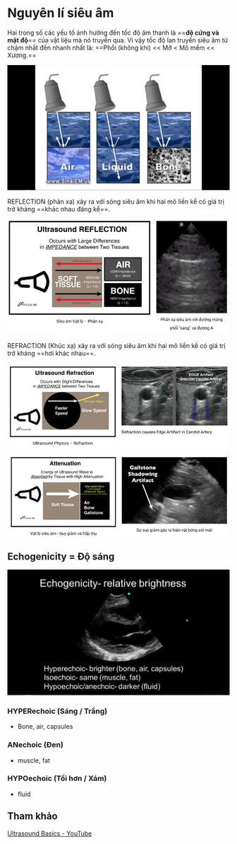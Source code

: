 # Nguyên lí siêu âm

Hai trong số các yếu tố ảnh hưởng đến tốc độ âm thanh là ==**độ cứng và mật độ**== của vật liệu mà nó truyền qua. Vì vậy tốc độ lan truyền siêu âm từ chậm nhất đến nhanh nhất là: ==Phổi (không khí) << Mỡ < Mô mềm << Xương.==

![Nguyên lí siêu âm-20240623103244163.webp](./200%20FILES/201%20Image/Nguy%C3%AAn%20l%C3%AD%20si%C3%AAu%20%C3%A2m-20240623103244163.webp)

REFLECTION (phản xạ) xảy ra với sóng siêu âm khi hai mô liền kề có giá trị trở kháng ==khác nhau đáng kể==.

![Nguyên lí siêu âm-20240623002150875.webp](./200%20FILES/201%20Image/Nguy%C3%AAn%20l%C3%AD%20si%C3%AAu%20%C3%A2m-20240623002150875.webp)

REFRACTION (Khúc xạ) xảy ra với sóng siêu âm khi hai mô liền kề có giá trị trở kháng ==hơi khác nhau==.

![Nguyên lí siêu âm-20240623001923641.webp](./200%20FILES/201%20Image/Nguy%C3%AAn%20l%C3%AD%20si%C3%AAu%20%C3%A2m-20240623001923641.webp)

![Nguyên lí siêu âm-20240623002111238.webp](./200%20FILES/201%20Image/Nguy%C3%AAn%20l%C3%AD%20si%C3%AAu%20%C3%A2m-20240623002111238.webp)


## Echogenicity = Độ sáng

![Nguyên lí siêu âm-20240623103318393.webp](./200%20FILES/201%20Image/Nguy%C3%AAn%20l%C3%AD%20si%C3%AAu%20%C3%A2m-20240623103318393.webp)
### HYPERechoic (Sáng / Trắng)
- Bone, air, capsules

### ANechoic (Đen)
- muscle, fat

### HYPOechoic (Tối hơn / Xám)
- fluid
## Tham khảo
[Ultrasound Basics - YouTube](https://www.youtube.com/watch?v=m7h4iG6NhzU)





